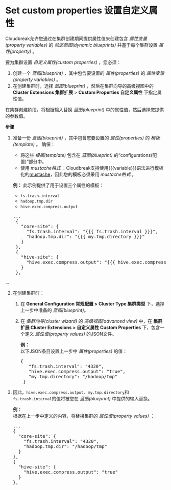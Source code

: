 # Set custom properties 设置自定义属性

Cloudbreak允许您通过在集群创建期间提供属性值来创建包含 *属性变量(property variables)* 的 *动态蓝图(dynamic blueprints)* 并基于每个集群设置 *属性(property)* 。

要为集群设置 *自定义属性(custom properties)* ，您必须：

1. 创建一个 *蓝图(blueprint)* ，其中包含要设置的 *属性(properties)* 的 *属性变量(property variables)* 。
2. 在创建集群时，选择 *蓝图(blueprint)* ，然后在集群向导的高级视图中的 **Cluster Extensions 集群扩展** > **Custom Properties 自定义属性** 下指定属性值。

在集群创建阶段，将根据输入替换 *蓝图(blueprint)* 中的属性值，然后选择您提供的参数值。

**步骤**

1. 准备一份 *蓝图(blueprint)* ，其中包含您要设置的 *属性(properties)* 的 *模板(template)* 。 确保：

    * 将这些 *模板(template)* 包含在 *蓝图(blueprint)* 的“configurations(配置)”部分中。
    * 使用 *mustache格式* ：Cloudbreak支持使用{{{variable}}}语法进行模板化的[mustache](https://mustache.github.io/)，因此您的模板必须采用 *mustache格式* 。

    **例：**
    此示例提供了用于设置三个属性的模板：

    * `fs.trash.interval`  
    * `hadoop.tmp.dir`  
    * `hive.exec.compress.output`

    <pre>...
    {
      "core-site": {
        "fs.trash.interval": "{{{ fs.trash.interval }}}",
        "hadoop.tmp.dir": "{{{ my.tmp.directory }}}"
      }
    },
    {
      "hive-site": {
        "hive.exec.compress.output": "{{{ hive.exec.compress.output }}}"
      }
    },
...</pre>

2. 在创建集群时：

    1. 在 **General Configuration 常规配置 > Cluster Type 集群类型** 下，选择上一步中准备的 *蓝图(blueprint)*。
    2. 在 *集群向导(cluster wizard)* 的 *高级视图(advanced view)* 中，在 **集群扩展 Cluster Extensions > 自定义属性 Custom Properties** 下，包含一个定义 *属性值(property values)* 的JSON文件。

        **例：**  
        以下JSON条目设置上一步中 *属性(properties)* 的值：

        <pre>{
          "fs.trash.interval": "4320",
          "hive.exec.compress.output": "true",
          "my.tmp.directory": "/hadoop/tmp"
        }</pre>

3. 因此，`hive.exec.compress.output`、`my.tmp.directory`和`fs.trash.interval`的值将被您在 *蓝图(blueprint)* 中提供的输入替换。

    **例：**  
    根据在上一步中定义的内容，将替换集群的 *属性值(property values)* ：

    <pre>...
   {
     "core-site": {
       "fs.trash.interval": "4320",
       "hadoop.tmp.dir": "/hadoop/tmp"
     }
   },
   {
     "hive-site": {
       "hive.exec.compress.output": "true"
     }
   },</pre>
